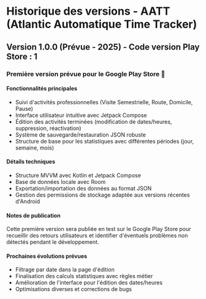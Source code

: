 # Historique des versions - AATT (Atlantic Automatique Time Tracker)

## Version 1.0.0 (Prévue - 2025) - Code version Play Store : 1

### Première version prévue pour le Google Play Store 🎉

#### Fonctionnalités principales
- Suivi d'activités professionnelles (Visite Semestrielle, Route, Domicile, Pause)
- Interface utilisateur intuitive avec Jetpack Compose
- Édition des activités terminées (modification de dates/heures, suppression, réactivation)
- Système de sauvegarde/restauration JSON robuste
- Structure de base pour les statistiques avec différentes périodes (jour, semaine, mois)

#### Détails techniques
- Structure MVVM avec Kotlin et Jetpack Compose
- Base de données locale avec Room
- Exportation/importation des données au format JSON
- Gestion des permissions de stockage adaptée aux versions récentes d'Android

#### Notes de publication
Cette première version sera publiée en test sur le Google Play Store pour recueillir des retours utilisateurs et identifier d'éventuels problèmes non détectés pendant le développement.

#### Prochaines évolutions prévues
- Filtrage par date dans la page d'édition
- Finalisation des calculs statistiques avec règles métier
- Amélioration de l'interface pour l'édition des dates/heures
- Optimisations diverses et corrections de bugs
